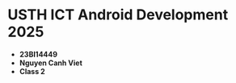 USTH ICT Android Development 2025
========================================

* **23BI14449**
* **Nguyen Canh Viet**
* **Class 2**
